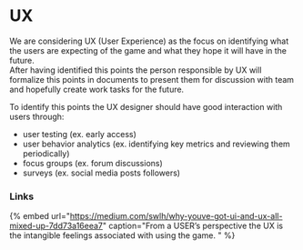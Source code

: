 # UX

We are considering UX \(User Experience\) as the focus on identifying what the users are expecting of the game and what they hope it will have in the future.  
After having identified this points the person responsible by UX will formalize this points in documents to present them for discussion with team and hopefully create work tasks for the future.

To identify this points the UX designer should have good interaction with users through:

* user testing \(ex. early access\)
* user behavior analytics \(ex. identifying key metrics and reviewing them periodically\)
* focus groups \(ex. forum discussions\)
* surveys \(ex. social media posts followers\)

### Links

{% embed url="https://medium.com/swlh/why-youve-got-ui-and-ux-all-mixed-up-7dd73a16eea7" caption="From a USER’s perspective the UX is the intangible feelings associated with using the game. " %}





